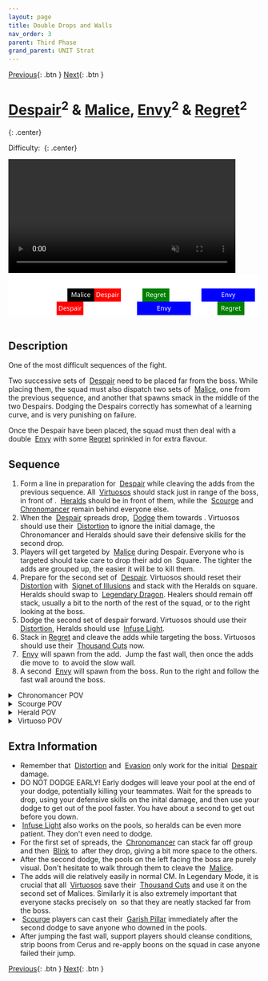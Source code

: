```yaml
---
layout: page
title: Double Drops and Walls
nav_order: 3
parent: Third Phase
grand_parent: UNIT Strat
---
```


[Previous](seq2.html){: .btn } [Next](seq4.html){: .btn }

# [Despair]<sup>2</sup> & [Malice], [Envy]<sup>2</sup> & [Regret]<sup>2</sup>
{: .center}

Difficulty: <img class="inline star_full"><img class="inline star_full"><img class="inline star_full"><img class="inline star_full"><img class="inline star_full">
{: .center}

<video class="center" width="90%" controls muted>
  <source src="../../videos/phase3/seq3.mp4" type="video/mp4">
</video>

<img class="divider">

<img class="seq-img" src="../../timelines/images/phase3/seq3.svg">

<img class="divider">

## Description
One of the most difficult sequences of the fight.

Two successive sets of <img class="inline empowered_add"> [Despair] need to be placed far from the boss. While placing them, the squad must also dispatch two sets of <img class="inline empowered_add"> [Malice], one from the previous sequence, and another that spawns smack in the middle of the two Despairs. Dodging the Despairs correctly has somewhat of a learning curve, and is very punishing on failure.

Once the Despair have been placed, the squad must then deal with a double <img class="inline empowered_add"> [Envy] with some [Regret] sprinkled in for extra flavour.

## Sequence
1. Form a line in preparation for <img class="inline empowered_add"> [Despair] while cleaving the adds from the previous sequence. All <img class="inline virtuoso"> [Virtuosos] should stack just in range of the boss, in front of <img class="inline triangle">. <img class="inline herald"> [Heralds] should be in front of them, while the <img class="inline scourge"> [Scourge] and <img class="inline chrono"> [Chronomancer] remain behind everyone else.
2. When the <img class="inline empowered_add"> [Despair] spreads drop, <img class="inline dodge"> [Dodge](https://wiki.guildwars2.com/wiki/Evade) them towards <img class="inline square">. Virtuosos should use their <img class="inline distort"> [Distortion] to ignore the initial damage, the Chronomancer and Heralds should save their defensive skills for the second drop.
3. Players will get targeted by <img class="inline empowered_add"> [Malice] during Despair. Everyone who is targeted should take care to drop their add on <img class="inline square"> Square. The tighter the adds are grouped up, the easier it will be to kill them. 
4. Prepare for the second set of <img class="inline empowered_add"> [Despair]. Virtuosos should reset their <img class="inline distort"> [Distortion] with <img class="inline illusions"> [Signet of Illusions] and stack with the Heralds on square. Heralds should swap to <img class="inline glint"> [Legendary Dragon](https://wiki.guildwars2.com/wiki/Legendary_Dragon_Stance). Healers should remain off stack, usually a bit to the north of the rest of the squad, or to the right looking at the boss.
5. Dodge the second set of despair forward. Virtuosos should use their <img class="inline distort"> [Distortion], Heralds should use <img class="inline glint_h"> [Infuse Light].
6. Stack in [Regret] and cleave the adds while targeting the boss. Virtuosos should use their <img class="inline thousand"> [Thousand Cuts] now.
7. <img class="inline empowered_add"> [Envy] will spawn from the add. <img class="inline jump"> Jump the fast wall, then once the adds die move to <img class="inline arrow"> to avoid the slow wall.
8. A second <img class="inline empowered_add"> [Envy] will spawn from the boss. Run to the right and follow the fast wall around the boss.

<details>
  <summary><img class="inline chrono"> Chronomancer POV</summary>
  <iframe class="youtube-video" src="https://www.youtube.com/embed/OA3tzmAsea0?si=ytuj9FtN2UTVK0Zw&start=353&end=395&mute=1 " frameborder="0" allow="accelerometer; clipboard-write; encrypted-media; gyroscope; picture-in-picture; web-share" referrerpolicy="strict-origin-when-cross-origin" allowfullscreen></iframe>
</details>
<details>
  <summary><img class="inline scourge"> Scourge POV</summary>
  <iframe class="youtube-video" src="https://www.youtube.com/embed/PxAi-bWHTsg?si=96CSuM_yvkiQjOEv&start=358&end=400&mute=1 " frameborder="0" allow="accelerometer; clipboard-write; encrypted-media; gyroscope; picture-in-picture; web-share" referrerpolicy="strict-origin-when-cross-origin" allowfullscreen></iframe>
</details>
<details>
  <summary><img class="inline herald"> Herald POV</summary>
  <iframe class="youtube-video" src="https://www.youtube.com/embed/1NhFc7-NlkE?si=DkrrZ457SCPF-Rf5&start=326&end=369&mute=1 " frameborder="0" allow="accelerometer; clipboard-write; encrypted-media; gyroscope; picture-in-picture; web-share" referrerpolicy="strict-origin-when-cross-origin" allowfullscreen></iframe>
</details>
<details>
  <summary><img class="inline virtuoso"> Virtuoso POV</summary>
  <iframe class="youtube-video" src="https://www.youtube.com/embed/71JEURWXLko?si=YroyfB-PRhH9Z4Tv&start=365&end=409&mute=1 " frameborder="0" allow="accelerometer; clipboard-write; encrypted-media; gyroscope; picture-in-picture; web-share" referrerpolicy="strict-origin-when-cross-origin" allowfullscreen></iframe>
</details>

## Extra Information
- Remember that <img class="inline distort"> [Distortion] and <img class="inline dodge"> [Evasion](https://wiki.guildwars2.com/wiki/Evade) only work for the initial <img class="inline empowered_add"> [Despair] damage. 
- DO NOT DODGE EARLY! Early dodges will leave your pool at the end of your dodge, potentially killing your teammates. Wait for the spreads to drop, using your defensive skills on the inital damage, and then use your dodge to get out of the pool faster. You have about a second to get out before you down.
- <img class="inline glint_h"> [Infuse Light] also works on the pools, so heralds can be even more patient. They don't even need to dodge.
- For the first set of spreads, the <img class="inline chrono"> [Chronomancer] can stack far off group and then <img class="inline blink"> [Blink] to <img class="inline square"> after they drop, giving a bit more space to the others.
- After the second dodge, the pools on the left facing the boss are purely visual. Don't hesitate to walk through them to cleave the <img class="inline empowered_add"> [Malice].
- The adds will die relatively easily in normal CM. In Legendary Mode, it is crucial that all <img class="inline virtuoso"> [Virtuosos] save their <img class="inline thousand"> [Thousand Cuts] and use it on the second set of Malices. Similarly it is also extremely important that everyone stacks precisely on <img class="inline square"> so that they are neatly stacked far from the boss.
- <img class="inline scourge"> [Scourge] players can cast their <img class="inline revive"> [Garish Pillar] immediately after the second dodge to save anyone who downed in the pools.
- After jumping the fast wall, support players should cleanse conditions, strip boons from Cerus and re-apply boons on the squad in case anyone failed their jump.

[Previous](seq2.html){: .btn } [Next](seq4.html){: .btn }

[Despair]: ../../mechanics/aspects/despair.html
[Envy]: ../../mechanics/aspects/envy.html
[Regret]: ../../mechanics/aspects/regret.html
[Malice]: ../../mechanics/aspects/malice.html
[Scourge]: https://wiki.guildwars2.com/wiki/Scourge
[Infuse Light]: https://wiki.guildwars2.com/wiki/Infuse_Light
[Chronomancer]: https://wiki.guildwars2.com/wiki/Chronomancer
[Portal]: https://wiki.guildwars2.com/wiki/Portal_Entre
[Distortion]: https://wiki.guildwars2.com/wiki/Distortion
[Signet of Illusions]: https://wiki.guildwars2.com/wiki/Signet_of_Illusions
[Virtuosos]: https://wiki.guildwars2.com/wiki/Virtuoso
[Heralds]: https://wiki.guildwars2.com/wiki/Herald
[Blink]: https://wiki.guildwars2.com/wiki/Blink
[Thousand Cuts]: https://wiki.guildwars2.com/wiki/Thousand_Cuts
[Garish Pillar]: https://wiki.guildwars2.com/wiki/Garish_Pillar